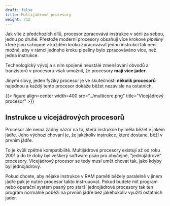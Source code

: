 ```yaml
---
draft: false
title: Multijádrové procesory
weight: 712
---
```


Jak víte z předchozích dílů, procesor zpracovává instrukce v sérii za sebou, jednu po druhé. Přestože moderní procesory obsahují více krokové *pipeliny* které jsou schopné v každém kroku zpracovávat jednu instrukci tak není možné, aby v rámci jednoho kroku pipeliny bylo zpracováváno více, než jedna instrukce.

Technologický vývoj a s ním spojené neustálé zmenšování obvodů a tranzistorů v procesoru však umožnil, že procesory **mají více jader**. 

Jinými slovy, jeden fyziký procesor je ve skutečnosti **několik procesorů** najednou a každý tento procesor dokáže běžet nezávisle na ostatních.

{{< figure align=center width=400 src="../multicore.png" title="Vícejádrový procesor" >}}

## Instrukce u vícejádrových procesorů

Procesor ale nemá žádný názor na to, která instrukce by měla běžet v jakém jádře. Jeho výchozí chování je, že jakékoliv instrukce, které dostane, běží v prvním jádře.

To je kvůli zpětné kompatibilitě. Multijádrové procesory existují až od roku 2001 a do té doby byl veškerý software psán pro obyčejné, "jednojádrové" procesory. Vícejádrový procesor se tedy musí umět chovat tak, jako kdyby byl jednojádrový.

Pokud chcete, aby nějaké instrukce v RAM paměti běžely paralelně v jiném jádře pak je nutné procesor takto instruuovat. Pokud budete mít program nebo operační systém psaný pro starší jednojádrové procesory tak ten program normálně poběží na prvním jádře bez jakéhokoliv využití ostatních jader. 